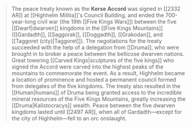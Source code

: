 > The peace treaty known as the **Kerse Accord** was signed in [[2332 AR]] at [[Highhelm Militia]]'s Council Building, and ended the 700-year-long civil war (the 19th [[Five Kings Wars]]) between the five [[Dwarf|dwarven]] kingdoms in the [[Five Kings Mountains]] ([[Gardadth]], [[Saggorak]], [[Doggadth]], [[Grakodan]], and [[Taggoret (city)|Taggoret]]).
> The negotiations for the treaty succeeded with the help of a delegation from [[Druma]], who were brought in to broker a peace between the bellicose dwarven nations. Great towering [[Carved Kings|sculptures of the five kings]] who signed the Accord were carved into the highest peaks of the mountains to commemorate the event. As a result, Highhelm became a location of prominence and hosted a permanent council formed from delegates of the five kingdoms. The treaty also resulted in the [[Human|humans]] of Druma being granted access to the incredible mineral resources of the Five Kings Mountains, greatly increasing the [[Druma|Kalistocracys]] wealth.
> Peace between the five dwarven kingdoms lasted until [[2497 AR]], when all of Gardadth—except for the city of Highhelm—fell to an orc onslaught.







